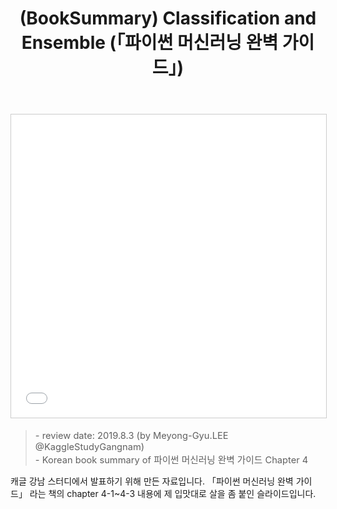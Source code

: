 ﻿---
layout: post
title: (BookSummary) Classification and Ensemble (「파이썬 머신러닝 완벽 가이드」)
tags: [Book Summary, ML, Ensemble]
categories: [MLDLStudy, PaperReview]
comments: true
sitemap: true
image: /assets/img/devlog/MLDLStudy/bookreview/classification-and-ensemble/classification-and-ensemble-review.jpg
accent_image: 
  background: url('/assets/img/sidebar-bg.gif') center/cover
  overlay: false
accent_color: '#ccc'
theme_color: '#ccc'
description: >
  「파이썬 머신러닝 완벽 가이드」 라는 책의 chapter 4-1 ~ 4-3 내용에 제 입맛대로 살을 좀 붙인 슬라이드입니다.
related_posts:
    - /devlog/_posts/Event&Seminar/2019-02-23-NAVERVisionAIHack.md
---
<center>
<iframe src="//www.slideshare.net/slideshow/embed_code/key/9ua0KI0vXAErYd" width="595" height="485" frameborder="0" marginwidth="0" marginheight="0" scrolling="no" style="border:1px solid #CCC; border-width:1px; margin-bottom:5px; max-width: 100%;" allowfullscreen> </iframe>  
</center>
<Blockquote><span style="font-size:11pt">- review date: 2019.8.3 (by Meyong-Gyu.LEE @KaggleStudyGangnam)<br>- Korean book summary of 파이썬 머신러닝 완벽 가이드 Chapter 4</span></Blockquote>

캐글 강남 스터디에서 발표하기 위해 만든 자료입니다. 「파이썬 머신러닝 완벽 가이드」 라는 책의 chapter 4-1~4-3 내용에 제 입맛대로 살을 좀 붙인 슬라이드입니다.